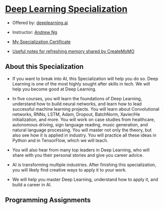 # [Deep Learning Specialization](https://www.coursera.org/specializations/deep-learning) 

  - Offered by: [deeplearning.ai](https://www.deeplearning.ai/)

  - Instructor: [Andrew Ng](http://www.andrewng.org/)

  - [My Specialization Certificate](https://www.coursera.org/account/accomplishments/specialization/EHX2DHJ2WHQH)
  
  - [Useful notes for refreshing memory shared by CreateMoMO](https://createmomo.github.io/2018/01/23/Super-Machine-Learning-Revision-Notes/#tableofcontents)

## About this Specialization

  - If you want to break into AI, this Specialization will help you do so. Deep Learning is one of the most highly sought after skills in tech. We will help you become good at Deep Learning.

  - In five courses, you will learn the foundations of Deep Learning, understand how to build neural networks, and learn how to lead successful machine learning projects. You will learn about Convolutional networks, RNNs, LSTM, Adam, Dropout, BatchNorm, Xavier/He initialization, and more. You will work on case studies from healthcare, autonomous driving, sign language reading, music generation, and natural language processing. You will master not only the theory, but also see how it is applied in industry. You will practice all these ideas in Python and in TensorFlow, which we will teach.

  - You will also hear from many top leaders in Deep Learning, who will share with you their personal stories and give you career advice.

  - AI is transforming multiple industries. After finishing this specialization, you will likely find creative ways to apply it to your work.

  - We will help you master Deep Learning, understand how to apply it, and build a career in AI.

## Programming Assignments
